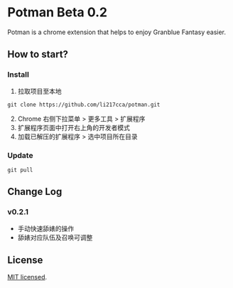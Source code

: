 # Potman Beta 0.2

Potman is a chrome extension that helps to enjoy Granblue Fantasy easier.

## How to start?

### Install
1. 拉取项目至本地
```
git clone https://github.com/li217cca/potman.git
```
2. Chrome 右侧下拉菜单 > 更多工具 > 扩展程序
3. 扩展程序页面中打开右上角的开发者模式
4. 加载已解压的扩展程序 > 选中项目所在目录

### Update
```
git pull
```

## Change Log

### v0.2.1
* 手动快速舔婊的操作
* 舔婊对应队伍及召唤可调整

## License

[MIT licensed](./LICENSE).

